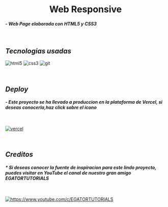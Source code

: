 #

<!----------------------------------- Title Section ------------------------------------>
<h1 align="center">
    Web Responsive
</h1>

<!----------------------------------- Description Section------------------------------------>

<h4>
    <i>- Web Page elaborada con HTML5 y CSS3</i>
</h4>

<br>

<!----------------------------------- Tech Stack Section ------------------------------------>

<h2><i>Tecnologias usadas</i></h2>

<p>
    <img src="https://img.shields.io/badge/HTML5-E34F26?style=for-the-badge&logo=html5&logoColor=white" alt="html5"/>
    <img src="https://img.shields.io/badge/CSS3-1572B6?style=for-the-badge&logo=css3&logoColor=white" alt="css3" />
    <img src="https://img.shields.io/badge/Git-f44d27?style=for-the-badge&logo=git&logoColor=white" alt="git" />
</p>
<br>

<!----------------------------------- Deploy Links Section ------------------------------------>

<h2><i>Deploy</i></h2>
<h4>
    <i>- Este proyecto se ha llevado a produccion en la plataforma de Vercel, si deseas conocerla,haz click sobre el icono</i>
</h4>
<br>
<p align="left">
    <a href="https://web-responsive-nine.vercel.app/">
        <img align="center" src="https://img.shields.io/badge/Vercel-0a0403?style=for-the-badge&logo=Vercel&logoColor=white" alt="vercel" />
    </a>
</p>
<br>

<!----------------------------------- Source Links Section ------------------------------------>

<h2><i>Creditos</i></h2>
<h4>
    <i>* Si deseas conocer la fuente de inspiracion para este lindo proyecto, puedes visitar en YouTube el canal de nuestro gran amigo EGATORTUTORIALS</i>
</h4>
<br>
<p align="left">
    <a href="https://www.youtube.com/c/EGATORTUTORIALS">
        <img align="center" src="https://img.shields.io/badge/YouTube-a32510?style=for-the-badge&logo=Vercel&logoColor=white" alt="https://www.youtube.com/c/EGATORTUTORIALS" />
    </a>
</p>
<br>
